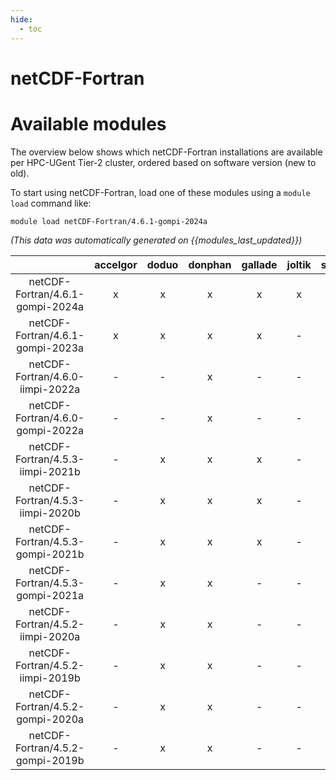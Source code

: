 ```yaml
---
hide:
  - toc
---
```


netCDF-Fortran
==============

# Available modules


The overview below shows which netCDF-Fortran installations are available per HPC-UGent Tier-2 cluster, ordered based on software version (new to old).

To start using netCDF-Fortran, load one of these modules using a `module load` command like:

```shell
module load netCDF-Fortran/4.6.1-gompi-2024a
```

*(This data was automatically generated on {{modules_last_updated}})*  

| |accelgor|doduo|donphan|gallade|joltik|shinx|
| :---: | :---: | :---: | :---: | :---: | :---: | :---: |
|netCDF-Fortran/4.6.1-gompi-2024a|x|x|x|x|x|x|
|netCDF-Fortran/4.6.1-gompi-2023a|x|x|x|x|-|x|
|netCDF-Fortran/4.6.0-iimpi-2022a|-|-|x|-|-|-|
|netCDF-Fortran/4.6.0-gompi-2022a|-|-|x|-|-|-|
|netCDF-Fortran/4.5.3-iimpi-2021b|-|x|x|x|-|-|
|netCDF-Fortran/4.5.3-iimpi-2020b|-|x|x|x|-|-|
|netCDF-Fortran/4.5.3-gompi-2021b|-|x|x|x|-|-|
|netCDF-Fortran/4.5.3-gompi-2021a|-|x|x|-|-|-|
|netCDF-Fortran/4.5.2-iimpi-2020a|-|x|x|-|-|-|
|netCDF-Fortran/4.5.2-iimpi-2019b|-|x|x|-|-|-|
|netCDF-Fortran/4.5.2-gompi-2020a|-|x|x|-|-|-|
|netCDF-Fortran/4.5.2-gompi-2019b|-|x|x|-|-|-|
